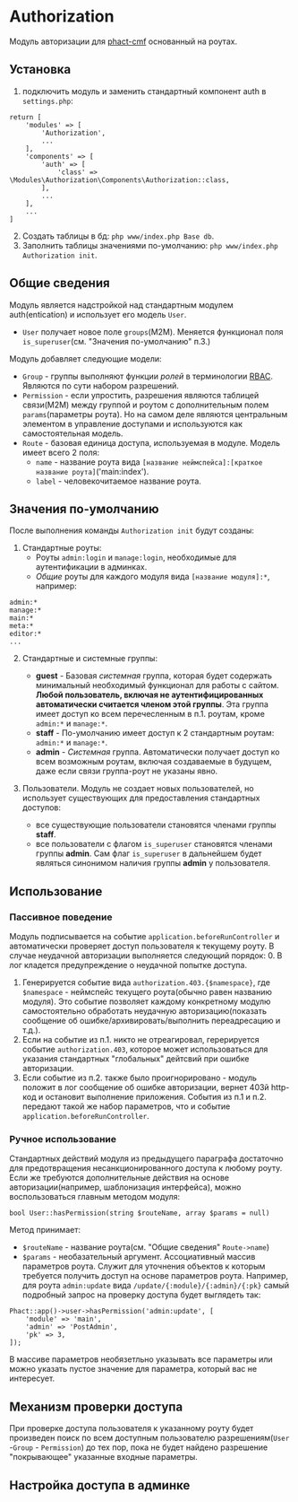 # Authorization
Модуль авторизации для [phact-cmf](https://github.com/phact-cmf) основанный на роутах.

## Установка
1. подключить модуль и заменить стандартный компонент auth в `settings.php`:
```
return [
	'modules' => [
		'Authorization',
		...
	],
	'components' => [
		'auth' => [
			'class' => \Modules\Authorization\Components\Authorization::class,
		],
		...
	],
	...
]
```
2. Создать таблицы в бд: `php www/index.php Base db`.
3. Заполнить таблицы значениями по-умолчанию: `php www/index.php Authorization init`.

## Общие сведения
Модуль является надстройкой над стандартным модулем auth(entication) и использует его модель `User`.
* `User` получает новое поле `groups`(М2М). Меняется функционал поля `is_superuser`(см. "Значения по-умолчанию" п.3.)

Модуль добавляет следующие модели:
* `Group` - группы выполняют функции *ролей* в терминологии [RBAC](https://ru.wikipedia.org/wiki/Управление_доступом_на_основе_ролей). Являются по сути набором разрешений.
* `Permission` - если упростить, разрешения являются таблицей связи(М2М) между группой и роутом с дополнительным полем `params`(параметры роута). Но на самом деле являются центральным элементом в управление доступами и используются как самостоятельная модель.
* `Route` - базовая единица доступа, используемая в модуле. Модель имеет всего 2 поля:
   * `name` - название роута вида `[название неймспейса]:[краткое название роута]`('main:index').
   * `label` - человекочитаемое название роута. 

## Значения по-умолчанию
После выполнения команды `Authorization init` будут созданы:
1. Стандартные роуты:
   * Роуты `admin:login` и `manage:login`, необходимые для аутентификации в админках.
   * *Общие* роуты для каждого модуля вида `[название модуля]:*`, например:
```
admin:*
manage:*
main:*
meta:*
editor:*
...
```

2. Стандартные и системные группы:

   * **guest** - Базовая *системная* группа, которая будет содержать минимальный необходимый функционал для работы с сайтом. **Любой пользователь, включая не аутентифицированных автоматически считается членом этой группы**. Эта группа имеет доступ ко всем перечесленным в п.1. роутам, кроме `admin:*` и `manage:*`.
   * **staff** - По-умолчанию имеет доступ к 2 стандартным роутам: `admin:*` и `manage:*`.
   * **admin** - *Системная* группа. Автоматически получает доступ ко всем возможным роутам, включая создаваемые в будущем, даже если связи группа-роут не указаны явно.
   
3. Пользователи. Модуль не создает новых пользователей, но использует существующих для предоставления стандартных доступов:
   * все существующие пользователи становятся членами группы **staff**.
   * все пользователи с флагом `is_superuser` становятся членами группы **admin**. Сам флаг `is_superuser` в дальнейшем будет являться синонимом наличия группы **admin** у пользователя.

## Использование
### Пассивное поведение
Модуль подписывается на событие `application.beforeRunController` и автоматически проверяет доступ пользователя к текущему роуту. В случае неудачной авторизации выполняется следующий порядок:
0. В лог кладется предупреждение о неудачной попытке доступа.
1. Генерируется событие вида `authorization.403.{$namespace}`, где `$namespace` - неймспейс текущего роута(обычно равен названию модуля). Это событие позволяет каждому конкретному модулю самостоятельно обработать неудачную авторизацию(показать сообщение об ошибке/архивировать/выполнить переадресацию и т.д.).
2. Если на событие из п.1. никто не отреагировал, герерируется событие `authorization.403`, которое может использоваться для указания стандартных "глобальных" дейтсвий при ошибке авторизации.
3. Если событие из п.2. также было проигнорировано - модуль положит в лог сообщение об ошибке авторизации, вернет 403й http-код и остановит выполнение приложения.
События из п.1 и п.2. передают такой же набор параметров, что и событие `application.beforeRunController`.

### Ручное использование
Стандартных действий модуля из предыдущего параграфа достаточно для предотвращения несанкционированного доступа к любому роуту.
Если же требуются дополнительные действия на основе авторизации(например, шаблонизация интерфейса), можно воспользоваться главным методом модуля:
```
bool User::hasPermission(string $routeName, array $params = null)
```
Метод принимает:
* `$routeName` - название роута(см. "Общие сведения" `Route->name`)
* `$params` - необазательный аргумент. Ассоциативный массив параметров роута. Служит для уточнения объектов к которым требуется получить доступ на основе параметров роута. Например, для роута `admin:update` вида `/update/{:module}/{:admin}/{:pk}` самый подробный запрос на проверку доступа будет выглядеть так:
```
Phact::app()->user->hasPermission('admin:update', [
	'module' => 'main',
	'admin' => 'PostAdmin',
	'pk' => 3,
]);
```
В массиве параметров необязетльно указывать все параметры или можно указать пустое значение для параметра, который вас не интересует.

## Механизм проверки доступа
При проверке доступа пользователя к указанному роуту будет произведен поиск по всем доступным пользователю разрешениям(`User` -`Group` - `Permission`) до тех пор, пока не будет найдено разрешение "покрывающее" указанные входные параметры. 

## Настройка доступа в админке
